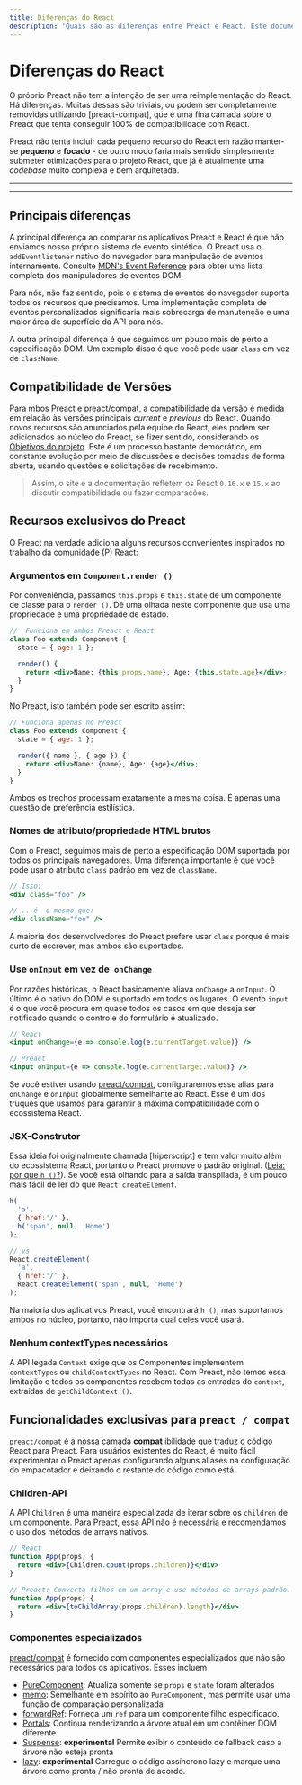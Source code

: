 ```yaml
---
title: Diferenças do React
description: 'Quais são as diferenças entre Preact e React. Este documento as descreve em detalhes'
---
```


# Diferenças do React

O próprio Preact não tem a intenção de ser uma reimplementação do React. Há diferenças. Muitas dessas são triviais, ou podem ser completamente removidas utilizando [preact-compat], que é uma fina camada sobre o Preact que tenta conseguir 100% de compatibilidade com React.

Preact não tenta incluir cada pequeno recurso do React em razão manter-se **pequeno** e **focado** - de outro modo faria mais sentido simplesmente submeter otimizações para o projeto React, que já é atualmente uma _codebase_ muito complexa e bem arquitetada.

---

<div><toc></toc></div>

---

## Principais diferenças

A principal diferença ao comparar os aplicativos Preact e React é que não enviamos nosso próprio sistema de evento sintético. O Preact usa o `addEventlistener` nativo do navegador para manipulação de eventos internamente. Consulte [MDN's Event Reference] para obter uma lista completa dos manipuladores de eventos DOM.

Para nós, não faz sentido, pois o sistema de eventos do navegador suporta todos os recursos que precisamos. Uma implementação completa de eventos personalizados significaria mais sobrecarga de manutenção e uma maior área de superfície da API para nós.

A outra principal diferença é que seguimos um pouco mais de perto a especificação DOM. Um exemplo disso é que você pode usar `class` em vez de `className`.

## Compatibilidade de Versões

Para mbos Preact e [preact/compat], a compatibilidade da versão é medida em relação às versões principais _current_ e _previous_ do React. Quando novos recursos são anunciados pela equipe do React, eles podem ser adicionados ao núcleo do Preact, se fizer sentido, considerando os [Objetivos do projeto]. Este é um processo bastante democrático, em constante evolução por meio de discussões e decisões tomadas de forma aberta, usando questões e solicitações de recebimento.

> Assim, o site e a documentação refletem os React `0.16.x` e `15.x` ao discutir compatibilidade ou fazer comparações.

## Recursos exclusivos do Preact

O Preact na verdade adiciona alguns recursos convenientes inspirados no trabalho da comunidade (P) React:

### Argumentos em `Component.render ()`

Por conveniência, passamos `this.props` e `this.state` de um componente de classe para o `render ()`. Dê uma olhada neste componente que usa uma propriedade e uma propriedade de estado.

```jsx
//  Funciona em ambos Preact e React
class Foo extends Component {
  state = { age: 1 };

  render() {
    return <div>Name: {this.props.name}, Age: {this.state.age}</div>;
  }
}
```

No Preact, isto também pode ser escrito assim:

```jsx
// Funciona apenas no Preact
class Foo extends Component {
  state = { age: 1 };

  render({ name }, { age }) {
    return <div>Name: {name}, Age: {age}</div>;
  }
}
```

Ambos os trechos processam exatamente a mesma coisa. É apenas uma questão de preferência estilística.

### Nomes de atributo/propriedade HTML brutos

Com o Preact, seguimos mais de perto a especificação DOM suportada por todos os principais navegadores. Uma diferença importante é que você pode usar o
atributo `class` padrão em vez de `className`.

```jsx
// Isso:
<div class="foo" />

// ...é  o mesmo que:
<div className="foo" />
```

A maioria dos desenvolvedores do Preact prefere usar `class` porque é mais curto de escrever, mas ambos são suportados.

### Use `onInput` em vez de` onChange`

Por razões históricas, o React basicamente aliava `onChange` a `onInput`. O último é o nativo do DOM e suportado em todos os lugares. O evento `input` é o que você procura em quase todos os casos em que deseja ser notificado quando o controle do formulário é atualizado.

```jsx
// React
<input onChange={e => console.log(e.currentTarget.value)} />

// Preact
<input onInput={e => console.log(e.currentTarget.value)} />
```

Se você estiver usando [preact/compat], configuraremos esse alias para `onChange` e `onInput` globalmente semelhante ao React. Esse é um dos truques que usamos para garantir a máxima compatibilidade com o ecossistema React.

### JSX-Construtor

Essa ideia foi originalmente chamada [hiperscript] e tem valor muito além do ecossistema React, portanto o Preact promove o padrão original. ([Leia: por que `h ()`?](http://jasonformat.com/wtf-is-jsx)). Se você está olhando para a saída transpilada, é um pouco mais fácil de ler do que `React.createElement`.

```js
h(
  'a',
  { href:'/' },
  h('span', null, 'Home')
);

// vs
React.createElement(
  'a',
  { href:'/' },
  React.createElement('span', null, 'Home')
);
```

Na maioria dos aplicativos Preact, você encontrará `h ()`, mas suportamos ambos no núcleo, portanto, não importa qual deles você usará.

### Nenhum contextTypes necessários

A API legada `Context` exige que os Componentes implementem `contextTypes` ou `childContextTypes` no React. Com Preact, não temos essa limitação e todos os componentes recebem todas as entradas do `context`, extraídas de `getChildContext ()`.

## Funcionalidades exclusivas para `preact / compat`

`preact/compat` é a nossa camada **compat** ibilidade que traduz o código React para Preact. Para usuários existentes do React, é muito fácil experimentar o Preact apenas configurando alguns aliases na configuração do empacotador e deixando o restante do código como está.

### Children-API

A API `Children` é uma maneira especializada de iterar sobre os `children` de um componente. Para Preact, essa API não é necessária e recomendamos o uso dos métodos de arrays nativos.

```jsx
// React
function App(props) {
  return <div>{Children.count(props.children)}</div>
}

// Preact: Converta filhos em um array e use métodos de arrays padrão.
function App(props) {
  return <div>{toChildArray(props.children).length}</div>
}
```

### Componentes especializados

[preact/compat] é fornecido com componentes especializados que não são necessários para todos os aplicativos. Esses incluem

- [PureComponent](/guide/v10/switching-to-preact#purecomponent): Atualiza somente se `props` e `state` foram alterados
- [memo](/guide/v10/switching-to-preact#memo): Semelhante em espírito ao `PureComponent`, mas permite usar uma função de comparação personalizada
- [forwardRef](/guide/v10/switching-to-preact#forwardRef): Forneça um `ref` para um componente filho especificado.
- [Portals](/guide/v10/switching-to-preact#portals): Continua renderizando a árvore atual em um contêiner DOM diferente
- [Suspense](/guide/v10/switching-to-preact#suspense): **experimental** Permite exibir o conteúdo de fallback caso a árvore não esteja pronta
- [lazy](/guide/v10/switching-to-preact#suspense): **experimental** Carregue o código assíncrono lazy e marque uma árvore como pronta / não pronta de acordo.

[Objetivos do projeto]: /about/project-goals
[hyperscript]: https://github.com/dominictarr/hyperscript
[preact/compat]: /guide/v10/switching-to-preact
[MDN's Event Reference]: https://developer.mozilla.org/pt-BR/docs/Web/Events
